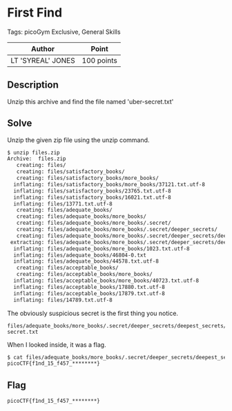# First Find

Tags: picoGym Exclusive, General Skills

| Author | Point    |
| ------ | -------- |
| LT 'SYREAL' JONES | 100 points |

## Description

Unzip this archive and find the file named 'uber-secret.txt'

## Solve

Unzip the given zip file using the unzip command.

```bash
$ unzip files.zip    
Archive:  files.zip
   creating: files/
   creating: files/satisfactory_books/
   creating: files/satisfactory_books/more_books/
  inflating: files/satisfactory_books/more_books/37121.txt.utf-8  
  inflating: files/satisfactory_books/23765.txt.utf-8  
  inflating: files/satisfactory_books/16021.txt.utf-8  
  inflating: files/13771.txt.utf-8   
   creating: files/adequate_books/
   creating: files/adequate_books/more_books/
   creating: files/adequate_books/more_books/.secret/
   creating: files/adequate_books/more_books/.secret/deeper_secrets/
   creating: files/adequate_books/more_books/.secret/deeper_secrets/deepest_secrets/
 extracting: files/adequate_books/more_books/.secret/deeper_secrets/deepest_secrets/uber-secret.txt  
  inflating: files/adequate_books/more_books/1023.txt.utf-8  
  inflating: files/adequate_books/46804-0.txt  
  inflating: files/adequate_books/44578.txt.utf-8  
   creating: files/acceptable_books/
   creating: files/acceptable_books/more_books/
  inflating: files/acceptable_books/more_books/40723.txt.utf-8  
  inflating: files/acceptable_books/17880.txt.utf-8  
  inflating: files/acceptable_books/17879.txt.utf-8  
  inflating: files/14789.txt.utf-8
```

The obviously suspicious secret is the first thing you notice.

```
files/adequate_books/more_books/.secret/deeper_secrets/deepest_secrets/uber-secret.txt 
```

When I looked inside, it was a flag.

```bash
$ cat files/adequate_books/more_books/.secret/deeper_secrets/deepest_secrets/uber-secret.txt 
picoCTF{f1nd_15_f457_********}
```

## Flag

```
picoCTF{f1nd_15_f457_********}
```